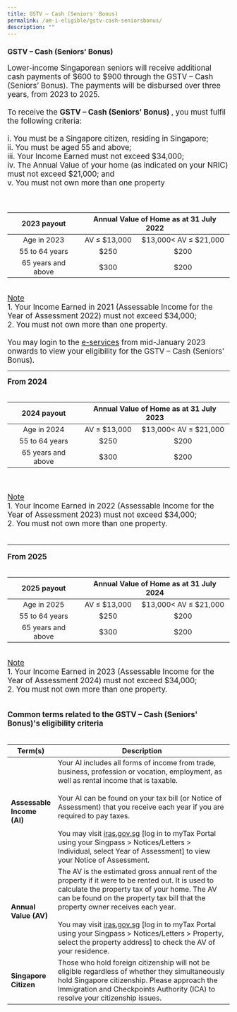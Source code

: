 ```yaml
---
title: GSTV – Cash (Seniors' Bonus)
permalink: /am-i-eligible/gstv-cash-seniorsbonus/
description: ""
---
```

### GSTV – Cash (Seniors' Bonus) ###
<font style="font-size:17px">Lower-income Singaporean seniors will receive additional cash payments of $600 to $900 through the GSTV – Cash (Seniors’ Bonus). The payments will be disbursed over three years, from 2023 to 2025. <br><br>
<font style="font-size:17px">
	To receive the <b>GSTV – Cash (Seniors' Bonus) </b>, you must fulfil the following criteria:<br><br>
i. You must be a Singapore citizen, residing in Singapore;<br>
ii. You must be aged 55 and above;<br>
iii. Your Income Earned must not exceed $34,000; <br>
iv. The Annual Value of your home (as indicated on your NRIC) 
	must not exceed $21,000; and <br>
v. You must not own more than one property <br><br>
<br>
	<table>
<thead>
  <tr>
   <th style="text-align:center; vertical-align:middle">2023 payout</th>
		<th colspan="2" style="text-align:center; vertical-align:middle"> Annual Value of Home as at 31 July 2022</th>
  </tr>
</thead>
<tbody>
  <tr>
    <td style="text-align:center; vertical-align:middle">Age in 2023<br></td>
    <td style="text-align:center; vertical-align:middle">AV ≤ $13,000</td>
    <td style="text-align:center; vertical-align:middle">$13,000< AV ≤ $21,000</td>    
	</tr>
	<tr>
    <td style="text-align:center; vertical-align:middle">55 to 64 years<br></td>
    <td style="text-align:center; vertical-align:middle">$250</td>
    <td style="text-align:center; vertical-align:middle">$200</td>
		</tr>
	  <tr>
    <td style="text-align:center; vertical-align:middle">65 years and above<br></td>
    <td style="text-align:center; vertical-align:middle">$300</td>
    <td style="text-align:center; vertical-align:middle">$200</td>
 </tr><tr></tr>
</tbody>
</table>  
<br>
  <u>Note</u><br>
          1. Your Income Earned in 2021 (Assessable Income for the Year of Assessment 2022) must not exceed $34,000;
	<br>2. You must not own more than one property. <br><br>
		You may login to the <a href="https://www.govpayouts.gov.sg/cds/ap/login" class="hyperlink">e-services</a> from mid-January 2023 onwards to view your eligibility for the GSTV – Cash (Seniors' Bonus). <br>
	<hr> <b>From 2024</b><br>
	<br>
<table>
<thead>
  <tr>
   <th style="text-align:center; vertical-align:middle">2024 payout</th>
		<th colspan="2" style="text-align:center; vertical-align:middle"> Annual Value of Home as at 31 July 2023</th>
  </tr>
</thead>
<tbody>
  <tr>
    <td style="text-align:center; vertical-align:middle">Age in 2024<br></td>
    <td style="text-align:center; vertical-align:middle">AV ≤ $13,000</td>
    <td style="text-align:center; vertical-align:middle">$13,000< AV ≤ $21,000</td>    
	</tr>
	<tr>
    <td style="text-align:center; vertical-align:middle">55 to 64 years<br></td>
    <td style="text-align:center; vertical-align:middle">$250</td>
    <td style="text-align:center; vertical-align:middle">$200</td>
		</tr>
	  <tr>
    <td style="text-align:center; vertical-align:middle">65 years and above<br></td>
    <td style="text-align:center; vertical-align:middle">$300</td>
    <td style="text-align:center; vertical-align:middle">$200</td>
 </tr><tr></tr>
</tbody>
</table>  
<br><br>
  <u>Note</u><br>
          1. Your Income Earned in 2022 (Assessable Income for the Year of Assessment 2023) must not exceed $34,000;
	<br>2. You must not own more than one property. <br><br>
		<hr> <b>From 2025</b>
	<br><br>
<table>
<thead>
  <tr>
   <th style="text-align:center; vertical-align:middle">2025 payout</th>
		<th colspan="2" style="text-align:center; vertical-align:middle"> Annual Value of Home as at 31 July 2024</th>
  </tr>
</thead>
<tbody>
  <tr>
    <td style="text-align:center; vertical-align:middle">Age in 2025<br></td>
    <td style="text-align:center; vertical-align:middle">AV ≤ $13,000</td>
    <td style="text-align:center; vertical-align:middle">$13,000< AV ≤ $21,000</td>    
	</tr>
	<tr>
    <td style="text-align:center; vertical-align:middle">55 to 64 years<br></td>
    <td style="text-align:center; vertical-align:middle">$250</td>
    <td style="text-align:center; vertical-align:middle">$200</td>
		</tr>
	  <tr>
    <td style="text-align:center; vertical-align:middle">65 years and above<br></td>
    <td style="text-align:center; vertical-align:middle">$300</td>
    <td style="text-align:center; vertical-align:middle">$200</td>
 </tr><tr></tr>
</tbody>
</table>  
<br>
  <u>Note</u><br>
          1. Your Income Earned in 2023 (Assessable Income for the Year of Assessment 2024) must not exceed $34,000;
	<br>2. You must not own more than one property. <br><br>					

<b>Common terms related to the GSTV – Cash (Seniors' Bonus)'s eligibility criteria</b><br><br>
<table>
<thead>
  <tr>
		<th style="width:20%"><b>Term(s)</b></th>
		<th><b>Description</b></th>
  </tr>
</thead>
<tbody>
  <tr>
		<td><b>Assessable Income (AI)</b></td>
    <td>Your AI includes all forms of income from trade, business,
profession or vocation, employment, as well as rental income that
is taxable.<br><br>
Your AI can be found on your tax bill (or Notice of Assessment)
that you receive each year if you are required to pay taxes.<br><br>
You may visit <a href="https://www.iras.gov.sg/" class="hyperlink">iras.gov.sg</a> [log in to myTax Portal using your
Singpass > Notices/Letters > Individual, select Year of Assessment] to view your Notice of Assessment.<br></td>
  </tr>
  <tr>
		<td><b>Annual Value (AV)</b></td>
    <td>The AV is the estimated gross annual rent of the property if it were to be rented out. It is used to calculate the property tax of your
home. The AV can be found on the property tax bill that the
property owner receives each year. <br><br>
You may visit <a href="https://www.iras.gov.sg/" class="hyperlink">iras.gov.sg</a> [log in to myTax Portal using your
Singpass > Notices/Letters > Property, select the property address]
to check the AV of your residence.</td>
  </tr>
  <tr>
		<td><b>Singapore Citizen</b></td>
    <td>Those who hold foreign citizenship will not be eligible regardless of whether they simultaneously hold Singapore citizenship. Please approach the Immigration and Checkpoints Authority (ICA) to resolve your citizenship issues.</td>
	</tr><tr></tr>
</tbody>
</table>